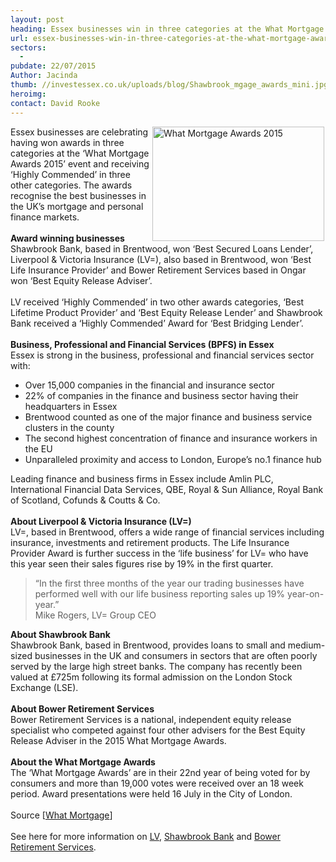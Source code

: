 ```yaml
---
layout: post
heading: Essex businesses win in three categories at the What Mortgage Awards 2015
url: essex-businesses-win-in-three-categories-at-the-what-mortgage-awards-2015
sectors:
  -  
pubdate: 22/07/2015
Author: Jacinda
thumb: //investessex.co.uk/uploads/blog/Shawbrook_mgage_awards_mini.jpg
heroimg: 
contact: David Rooke
---
```

<p><img alt='What Mortgage Awards 2015' src='http://www.investessex.co.uk/uploads/blog/Shawbrook_mgage_awards__300.jpg' style='float:right; height:183px; margin-left:2px; margin-right:2px; width:275px'/>Essex businesses are celebrating having won awards in three categories at the ‘What Mortgage Awards 2015’ event and receiving ‘Highly Commended’ in three other categories. The awards recognise the best businesses in the UK’s mortgage and personal finance markets.<br/><br/><strong>Award winning businesses</strong><br/>Shawbrook Bank, based in Brentwood, won ‘Best Secured Loans Lender’, Liverpool &amp; Victoria Insurance (LV=), also based in Brentwood, won ‘Best Life Insurance Provider’ and Bower Retirement Services based in Ongar won ‘Best Equity Release Adviser’.<br/><br/>LV received ‘Highly Commended’ in two other awards categories, ‘Best Lifetime Product Provider’ and ‘Best Equity Release Lender’ and Shawbrook Bank received a ‘Highly Commended’ Award for ‘Best Bridging Lender’.<br/><br/><strong>Business, Professional and Financial Services (BPFS) in Essex</strong><br/>Essex is strong in the business, professional and financial services sector with:</p><ul><li>Over 15,000 companies in the financial and insurance sector</li><li>22% of companies in the finance and business sector having their headquarters in Essex</li><li>Brentwood counted as one of the major finance and business service clusters in the county</li><li>The second highest concentration of finance and insurance workers in the EU</li><li>Unparalleled proximity and access to London, Europe’s no.1 finance hub</li></ul><p>Leading finance and business firms in Essex include Amlin PLC, International Financial Data Services, QBE, Royal &amp; Sun Alliance, Royal Bank of Scotland, Cofunds &amp; Coutts &amp; Co.<br/><br/><strong>About Liverpool &amp; Victoria Insurance (LV=)</strong><br/>LV=, based in Brentwood, offers a wide range of financial services including insurance, investments and retirement products. The Life Insurance Provider Award is further success in the ‘life business’ for LV= who have this year seen their sales figures rise by 19% in the first quarter.</p><blockquote><p>“In the first three months of the year our trading businesses have performed well with our life business reporting sales up 19% year-on-year.”<br/>Mike Rogers, LV= Group CEO</p></blockquote><p><strong>About Shawbrook Bank</strong><br/>Shawbrook Bank, based in Brentwood, provides loans to small and medium-sized businesses in the UK and consumers in sectors that are often poorly served by the large high street banks. The company has recently been valued at £725m following its formal admission on the London Stock Exchange (LSE).<br/><br/><strong>About Bower Retirement Services</strong><br/>Bower Retirement Services is a national, independent equity release specialist who competed against four other advisers for the Best Equity Release Adviser in the 2015 What Mortgage Awards.<br/><br/><strong>About the What Mortgage Awards</strong><br/>The ‘What Mortgage Awards’ are in their 22nd year of being voted for by consumers and more than 19,000 votes were received over an 18 week period. Award presentations were held 16 July in the City of London.<br/><br/>Source [<a href='http://www.whatmortgage.co.uk/awards/2015-mortgage-awards-winners/' target='_blank'>What Mortgage</a>]<br/><br/>See here for more information on <a href='http://www.lv.com/' target='_blank'>LV</a>, <a href='https://www.shawbrook.co.uk/' target='_blank'>Shawbrook Bank</a> and <a href='http://www.brsequity.co.uk/' target='_blank'>Bower Retirement Services</a>.<br/> </p>
